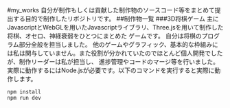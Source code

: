 #my_works
自分が制作もしくは貢献した制作物のソースコード等をまとめて提出する目的で制作したリポジトリです。
##制作物一覧
###3D将棋ゲーム
主にJavascriptとWebGLを用いたJavascriptライブラリ、Three.jsを用いて制作した将棋、オセロ、神経衰弱をひとつにまとめた
ゲームです。
自分は将棋のプログラム部分全般を担当しました。
他のゲームやグラフィック、基本的な枠組みには私は関与していません。また役割が分かれていたのでほとんど個人開発でしたが、制作リーダーは私が担当し、
進捗管理やコードのマージ等を行いました。
実際に動作するにはNode.jsが必要です。以下のコマンドを実行すると実際に動作します。
```
npm install
npm run dev
```
### 
 
 
